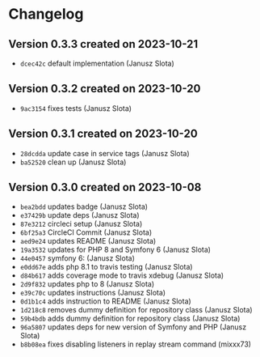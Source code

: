 # Changelog

## Version 0.3.3 created on 2023-10-21

* `dcec42c` default implementation (Janusz Slota)

## Version 0.3.2 created on 2023-10-20

* `9ac3154` fixes tests (Janusz Slota)

## Version 0.3.1 created on 2023-10-20

* `28dcdda` update case in service tags (Janusz Slota)
* `ba52520` clean up (Janusz Slota)

## Version 0.3.0 created on 2023-10-08

* `bea2bdd` updates badge (Janusz Slota)
* `e37429b` update deps (Janusz Slota)
* `87e3212` circleci setup (Janusz Slota)
* `6bf25a3` CircleCI Commit (Janusz Slota)
* `aed9e24` updates README (Janusz Slota)
* `19a3532` updates for PHP 8 and Symfony 6 (Janusz Slota)
* `44e0457` symfony 6: (Janusz Slota)
* `e0dd67e` adds php 8.1 to travis testing (Janusz Slota)
* `d84b617` adds coverage mode to travis xdebug (Janusz Slota)
* `2d9f832` updates php to 8 (Janusz Slota)
* `e39c70c` updates instructions (Janusz Slota)
* `0d1b1c4` adds instruction to README (Janusz Slota)
* `1d218c8` removes dummy definition for repository class (Janusz Slota)
* `59b4bdb` adds dummy definition for repository class (Janusz Slota)
* `96a5807` updates deps for new version of Symfony and PHP (Janusz Slota)
* `b8b08ea` fixes disabling listeners in replay stream command (mixxx73)


